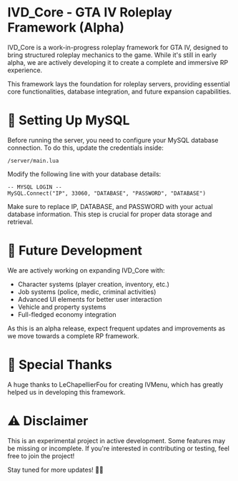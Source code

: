 # IVD_Core - GTA IV Roleplay Framework (Alpha)
IVD_Core is a work-in-progress roleplay framework for GTA IV, designed to bring structured roleplay mechanics to the game. While it's still in early alpha, we are actively developing it to create a complete and immersive RP experience.

This framework lays the foundation for roleplay servers, providing essential core functionalities, database integration, and future expansion capabilities.

# 🔧 Setting Up MySQL
Before running the server, you need to configure your MySQL database connection. To do this, update the credentials inside:

```
/server/main.lua
```
Modify the following line with your database details:

```
-- MYSQL LOGIN --
MySQL.Connect("IP", 33060, "DATABASE", "PASSWORD", "DATABASE")
```
Make sure to replace IP, DATABASE, and PASSWORD with your actual database information. This step is crucial for proper data storage and retrieval.

# 🚀 Future Development
We are actively working on expanding IVD_Core with:

* Character systems (player creation, inventory, etc.)
* Job systems (police, medic, criminal activities)
* Advanced UI elements for better user interaction
* Vehicle and property systems
* Full-fledged economy integration

As this is an alpha release, expect frequent updates and improvements as we move towards a complete RP framework.

# 🙌 Special Thanks
A huge thanks to LeChapellierFou for creating IVMenu, which has greatly helped us in developing this framework.

# ⚠️ Disclaimer
This is an experimental project in active development. Some features may be missing or incomplete. If you're interested in contributing or testing, feel free to join the project!

Stay tuned for more updates! 🚧🔨
